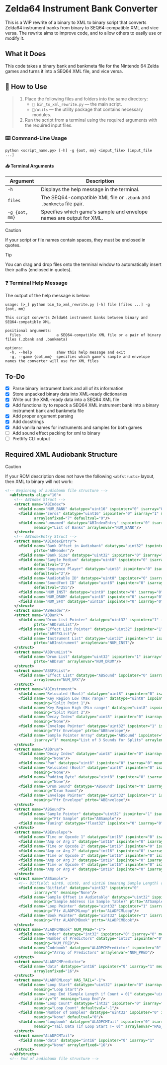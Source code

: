 # Zelda64 Instrument Bank Converter
This is a WIP rewrite of a binary to XML to binary script that converts Zelda64 instrument banks from binary to SEQ64-compatible XML and vice versa. The rewrite aims to improve code, and to allow others to easily use or modify it.

## What it Does
This code takes a binary bank and bankmeta file for the Nintendo 64 Zelda games and turns it into a SEQ64 XML file, and vice versa.

## 🔧 How to Use
> 1. Place the following files and folders into the same directory:
>    - `📄 bin_to_xml_rewrite.py` — the main script.
>    - `📁/utils` — the utility package that contains necessary modules.
> 2. Run the script from a terminal using the required arguments with the required input files.

### ⌨️ Command-Line Usage
```
python <script_name.py> [-h] -g {oot, mm} <input_file> [input_file ...]
```

#### 📥 Terminal Arguments
| Argument | Description |
| --- | --- |
| `-h` | Displays the help message in the terminal. |
| `files` | The SEQ64-compatible XML file or `.zbank` and `.bankmeta` file pair. |
| `-g {oot, mm}` | Specifies which game's sample and envelope names are output for XML. |

> [!CAUTION]
> If your script or file names contain spaces, they must be enclosed in quotes.

> [!TIP]
> You can drag and drop files onto the terminal window to automatically insert their paths (enclosed in quotes).

### ❓ Terminal Help Message
The output of the help message is below:
```
usage: [>_] python bin_to_xml_rewrite.py [-h] file [files ...] -g {oot, mm}

This script converts Zelda64 instrument banks between binary and SEQ64-compatible XML.

positional arguments:
  files                a SEQ64-compatible XML file or a pair of binary files (.zbank and .bankmeta)

options:
  -h, --help           show this help message and exit
  -g, --game {oot,mm}  specifies which game's sample and envelope names the converter will use for XML files
```

## To-Do
- [x] Parse binary instrument bank and all of its information
- [x] Store unpacked binary data into XML-ready dictionaries
- [x] Write out the XML-ready data into a SEQ64 XML file
- [x] Add functionality to repack a SEQ64 XML instrument bank into a binary instrument bank and bankmeta file
- [x] Add proper argument parsing
- [x] Add docstrings
- [x] Add vanilla names for instruments and samples for both games
- [ ] Add sound effect packing for xml to binary
- [ ] Prettify CLI output

## Required XML Audiobank Structure
> [!CAUTION]
> If your ROM description does not have the following `<abfstructs>` layout, then XML to binary will not work:
```xml
<!-- Beginning of audiobank file structure -->
  <abfstructs align="16">
    <!-- ABIndex Struct -->
    <struct name="ABIndex">
      <field name="NUM_BANK" datatype="uint16" ispointer="0" isarray="0" meaning="NUM_BANK"/>
      <field name="zeros" datatype="uint16" ispointer="0" isarray="1" meaning="None"
             arraylenfixed="7" defaultval="0"/>
      <field name="unnamed" datatype="ABIndexEntry" ispointer="0" isarray="1"
             meaning="List of Banks" arraylenvar="NUM_BANK"/>
    </struct>
    <!-- ABIndexEntry Struct -->
    <struct name="ABIndexEntry">
      <field name="Bank Offset in Audiobank" datatype="uint32" ispointer="1" isarray="0" meaning="Ptr Bank (in Audiobank)"
             ptrto="ABHeader"/>
      <field name="Bank Size" datatype="uint32" ispointer="0" isarray="0" meaning="Bank Length"/>
      <field name="Sample Medium" datatype="uint8" ispointer="0" isarray="0" meaning="None"
             defaultval="2"/>
      <field name="Sequence Player" datatype="uint8" ispointer="0" isarray="0" meaning="None"
             defaultval="2"/>
      <field name="Audiotable ID" datatype="uint8" ispointer="0" isarray="0" meaning="Sample Table number"/>
      <field name="Soundfont ID" datatype="uint8" ispointer="0" isarray="0" meaning="None"
             defaultval="255"/>
      <field name="NUM_INST" datatype="uint8" ispointer="0" isarray="0" meaning="NUM_INST"/>
      <field name="NUM_DRUM" datatype="uint8" ispointer="0" isarray="0" meaning="NUM_DRUM"/>
      <field name="NUM_SFX" datatype="uint16" ispointer="0" isarray="0" meaning="NUM_SFX"/>
    </struct>
    <struct name="ABHeader"/>
    <struct name="ABBank">
      <field name="Drum List Pointer" datatype="uint32" ispointer="1" isarray="0" meaning="Ptr Drum List"
             ptrto="ABDrumList"/>
      <field name="Effect List Pointer" datatype="uint32" ispointer="1" isarray="0" meaning="Ptr SFX List"
             ptrto="ABSFXList"/>
      <field name="Instrument List" datatype="uint32" ispointer="1" isarray="1" meaning="List of Ptrs to Insts"
             ptrto="ABInstrument" arraylenvar="NUM_INST"/>
    </struct>
    <struct name="ABDrumList">
      <field name="Drum List" datatype="uint32" ispointer="1" isarray="1" meaning="List of Ptrs to Drums"
             ptrto="ABDrum" arraylenvar="NUM_DRUM"/>
    </struct>
    <struct name="ABSFXList">
      <field name="Effect List" datatype="ABSound" ispointer="0" isarray="1" meaning="List of Sounds"
             arraylenvar="NUM_SFX"/>
    </struct>
    <struct name="ABInstrument">
      <field name="Relocated (Bool)" datatype="uint8" ispointer="0" isarray="0" meaning="None"/>
      <field name="Key Region Low (Max range)" datatype="uint8" ispointer="0" isarray="0"
             meaning="Split Point 1"/>
      <field name="Key Region High (Min range)" datatype="uint8" ispointer="0" isarray="0"
             meaning="Split Point 2"/>
      <field name="Decay Index" datatype="uint8" ispointer="0" isarray="0"
             meaning="None"/>
      <field name="Envelope Pointer" datatype="uint32" ispointer="1" isarray="0"
             meaning="Ptr Envelope" ptrto="ABEnvelope"/>
      <field name="Sample Pointer Array" datatype="ABSound" ispointer="0"
             isarray="1" meaning="List of 3 Sounds for Splits" arraylenfixed="3"/>
    </struct>
    <struct name="ABDrum">
      <field name="Decay Index" datatype="uint8" ispointer="0" isarray="0"
             meaning="None"/>
      <field name="Pan" datatype="uint8" ispointer="0" isarray="0" meaning="None"/>
      <field name="Relocated (Bool)" datatype="uint8" ispointer="0" isarray="0"
             meaning="None"/>
      <field name="Padding Byte" datatype="uint8" ispointer="0" isarray="0"
             meaning="None"/>
      <field name="Drum Sound" datatype="ABSound" ispointer="0" isarray="0"
             meaning="Drum Sound"/>
      <field name="Envelope Pointer" datatype="uint32" ispointer="1" isarray="0"
             meaning="Ptr Envelope" ptrto="ABEnvelope"/>
    </struct>
    <struct name="ABSound">
      <field name="Sample Pointer" datatype="uint32" ispointer="1" isarray="0"
             meaning="Ptr Sample" ptrto="ABSample"/>
      <field name="Tuning" datatype="float32" ispointer="0" isarray="0" meaning="None"/>
    </struct>
    <struct name="ABEnvelope">
      <field name="Time or Opcode 1" datatype="int16" ispointer="0" isarray="0" meaning="none"/>
      <field name="Amp or Arg 1" datatype="int16" ispointer="0" isarray="0" meaning="none"/>
      <field name="Time or Opcode 2" datatype="int16" ispointer="0" isarray="0" meaning="none"/>
      <field name="Amp or Arg 2" datatype="int16" ispointer="0" isarray="0" meaning="none"/>
      <field name="Time or Opcode 3" datatype="int16" ispointer="0" isarray="0" meaning="none"/>
      <field name="Amp or Arg 3" datatype="int16" ispointer="0" isarray="0" meaning="none"/>
      <field name="Time or Opcode 4" datatype="int16" ispointer="0" isarray="0" meaning="none"/>
      <field name="Amp or Arg 4" datatype="int16" ispointer="0" isarray="0" meaning="none"/>
    </struct>
    <struct name="ABSample">
      <!-- Bitfield: uint8, uint8, and uint16 (meaning Sample Length) originally -->
      <field name="Bitfield" datatype="uint32" ispointer="0"
             isarray="0" meaning="None"/>
      <field name="Sample Offset in Audiotable" datatype="uint32" ispointer="0" isarray="0"
             meaning="Sample Address (in Sample Table)" ptrto="ATSample"/>
      <field name="Loop Pointer" datatype="uint32" ispointer="1" isarray="0"
             meaning="Ptr ALADPCMLoop" ptrto="ALADPCMLoop"/>
      <field name="Book Pointer" datatype="uint32" ispointer="1" isarray="0"
             meaning="Ptr ALADPCMBook" ptrto="ALADPCMBook"/>
    </struct>
    <struct name="ALADPCMBook" NUM_PRED="-1">
      <field name="Order" datatype="int32" ispointer="0" isarray="0" meaning="None"/>
      <field name="Number of Predictors" datatype="int32" ispointer="0" isarray="0"
             meaning="NUM_PRED"/>
      <field name="Codebook" datatype="ALADPCMPredictor" ispointer="0" isarray="1"
             meaning="Array of Predictors" arraylenvar="NUM_PRED"/>
    </struct>
    <struct name="ALADPCMPredictor">
      <field name="data" datatype="int16" ispointer="0" isarray="1" meaning="None"
             arraylenfixed="16"/>
    </struct>
    <struct name="ALADPCMLoop" HAS_TAIL="-1">
      <field name="Loop Start" datatype="uint32" ispointer="0" isarray="0"
             meaning="Loop Start"/>
      <field name="Loop End (Sample Length if Count = 0)" datatype="uint32" ispointer="0"
             isarray="0" meaning="Loop End"/>
      <field name="Loop Count" datatype="int32" ispointer="0" isarray="0"
             meaning="Loop Count" defaultval="-1"/>
      <field name="Number of Samples" datatype="uint32" ispointer="0" isarray="0"
             meaning="None" defaultval="0"/>
      <field name="Loopbook" datatype="ALADPCMTail" ispointer="0" isarray="1"
             meaning="Tail Data (if Loop Start != 0)" arraylenvar="HAS_TAIL"/>
    </struct>
    <struct name="ALADPCMTail">
      <field name="data" datatype="int16" ispointer="0" isarray="1"
             meaning="None" arraylenfixed="16"/>
    </struct>
  </abfstructs>
  <!-- End of audiobank file structure -->
```

